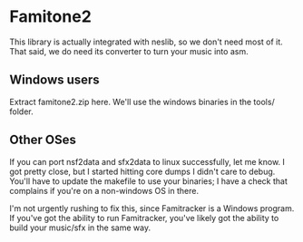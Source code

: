 # Famitone2

This library is actually integrated with neslib, so we don't need most of it. That said, we do need its
converter to turn your music into asm. 

## Windows users

Extract famitone2.zip here. We'll use the windows binaries in the tools/ folder.

## Other OSes

If you can port nsf2data and sfx2data to linux successfully, let me know. I got pretty close,
but I started hitting core dumps I didn't care to debug. You'll have to update the makefile to
use your binaries; I have a check that complains if you're on a non-windows OS in there. 

I'm not urgently rushing to fix this, since Famitracker is a Windows program. If you've got the
ability to run Famitracker, you've likely got the ability to build your music/sfx in the same way.